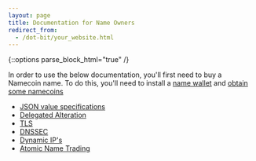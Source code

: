 ```yaml
---
layout: page
title: Documentation for Name Owners
redirect_from:
  - /dot-bit/your_website.html
---
```


{::options parse_block_html="true" /}

In order to use the below documentation, you'll first need to buy a Namecoin name.  To do this, you'll need to install a [name wallet]({{site.baseurl}}get-started/name-wallets/) and [obtain some namecoins]({{site.baseurl}}get-started/get-namecoins/)

* [JSON value specifications](https://github.com/namecoin/proposals)
* [Delegated Alteration](delegated-alteration/)
* [TLS](tls/)
* [DNSSEC](dnssec/)
* [Dynamic IP's](dynamic-ips/)
* [Atomic Name Trading](atomic-name-trading/)
